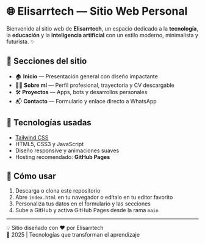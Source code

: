 # 🌐 Elisarrtech — Sitio Web Personal

Bienvenido al sitio web de **Elisarrtech**, un espacio dedicado a la **tecnología**, la **educación** y la **inteligencia artificial** con un estilo moderno, minimalista y futurista. ✨

## 🚀 Secciones del sitio

- 🏠 **Inicio** — Presentación general con diseño impactante
- 👨‍💻 **Sobre mí** — Perfil profesional, trayectoria y CV descargable
- 🛠️ **Proyectos** — Apps, bots y desarrollos personales
- 📬 **Contacto** — Formulario y enlace directo a WhatsApp

## 🧪 Tecnologías usadas

- [Tailwind CSS](https://tailwindcss.com/)
- HTML5, CSS3 y JavaScript
- Diseño responsive y animaciones suaves
- Hosting recomendado: **GitHub Pages**

## 🔧 Cómo usar

1. Descarga o clona este repositorio
2. Abre `index.html` en tu navegador o edítalo en tu editor favorito
3. Personaliza tus datos en el formulario y las secciones
4. Sube a GitHub y activa GitHub Pages desde la rama `main`

---

💡 Sitio diseñado con ❤️ por Elisarrtech  
📅 2025 | Tecnologías que transforman el aprendizaje
